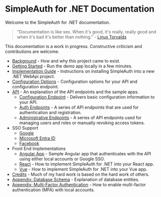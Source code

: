 # SimpleAuth for .NET Documentation

Welcome to the SimpleAuth for .NET documentation.

>"Documentation is like sex. When it's good, it's really, really good and when it's bad it's better than nothing." - [Linus Torvalds](https://news.ycombinator.com/item?id=529479)

This documentation is a work in progress. Constructive criticism and contributions are welcome.

- [Background](background.md) - How and why this project came to exist.
- [Getting Started](getting-started.md) - Run the demo app locally in a few minutes.
- [Implementation Guide](implementation-guide.md) - Instructions on installing SimpleAuth into a new .NET WebApi project.
- [Configuration Options](app-settings.md) - Configuration options for your API and configuration endpoint.
- [API](api.md) - An explanation of the API endpoints and the sample apps.
  - [Configuration Endpoint](api.md#configuration-endpoint) - Delivers basic configuration information to your API.
  - [Auth Endpoints](api.md#auth-endpoints) - A series of API endpoints that are used for authentication and registration.
  - [Administrative Endpoints](api.md#administrative-endpoints) - A series of API endpoints used for managing users and roles or manually revoking access tokens.
- SSO Support
  - [Google](./google-sso.md)
  - [Microsoft Entra ID](./microsoft-sso.md)
  - [Facebook](./facebook-sso.md)
- Front End Implementations
  - [Angular App](angular-app.md) - Sample Angular app that authenticates with the API using either local accounts or Google SSO.
  - [React](react-app.md) - How to implement SimpleAuth for .NET into your React app.
  - [Vue](vue-app.md) - How to implement SimpleAuth for .NET into your Vue app.
- [Credits](credits.md) - Much of my hard work is based on the hard work of others.
- [Appendix: Database Schema](the-database.md) - Explanation of database entities.
- [Appendix: Multi-Factor Authentication](mfa-support.md) - How to enable multi-factor authentication (MFA) with local accounts.
